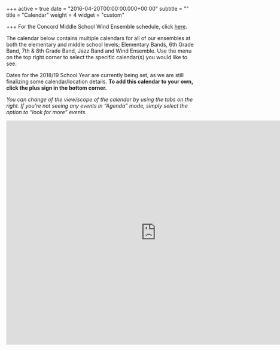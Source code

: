 +++
active = true
date = "2016-04-20T00:00:00.000+00:00"
subtitle = ""
title = "Calendar"
weight = 4
widget = "custom"

+++
For the Concord Middle School Wind Ensemble schedule, click [here](https://docs.google.com/document/d/1t6QnszI2RTKIZdjdb37gp-YKs5rA-qRL44DGo-xptzw/edit?usp=sharing "https://docs.google.com/document/d/1t6QnszI2RTKIZdjdb37gp-YKs5rA-qRL44DGo-xptzw/edit?usp=sharing").

The calendar below contains multiple calendars for all of our ensembles at both the elementary and middle school levels; Elementary Bands, 6th Grade Band, 7th & 8th Grade Band, Jazz Band and Wind Ensemble. Use the menu on the top right corner to select the specific calendar(s) you would like to see.

Dates for the 2018/19 School Year are currently being set, as we are still finalizing some calendar/location details. **To add this calendar to your own, click the plus sign in the bottom corner.**

_You can change of the view/scope of the calendar by using the tabs on the right. If you're not seeing any events in “Agenda” mode, simply select the option to “look for more” events._

  
<iframe src="https://calendar.google.com/calendar/embed?title=Concord%20Bands&showTz=0&height=600&wkst=1&bgcolor=%23F7F7F7&src=concordps.org_classroom6880af80%40group.calendar.google.com&color=%230F4B38&src=concordps.org_classroom60624685%40group.calendar.google.com&color=%235F6B02&src=concordps.org_nbu2m6begv8r25refgt02umj1c%40group.calendar.google.com&color=%23875509&src=concordps.org_6i05so627sshqj83nb8g56bsb8%40group.calendar.google.com&color=%23B1365F&src=concordps.org_classroom6d3a6565%40group.calendar.google.com&color=%23691426&ctz=America%2FNew_York" style="border-width:0" width="800" height="600" frameborder="0" scrolling="no"></iframe>